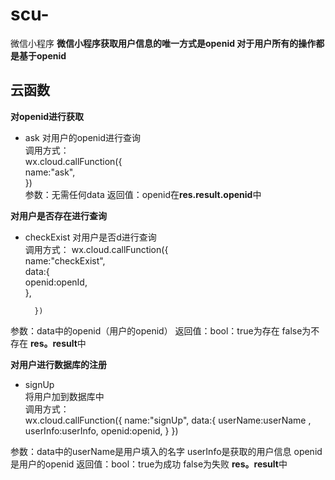 # scu-
微信小程序
**微信小程序获取用户信息的唯一方式是openid 对于用户所有的操作都是基于openid**

## 云函数
**对openid进行获取**
* ask
对用户的openid进行查询  
调用方式：  
 wx.cloud.callFunction({  
        name:"ask",  
      })  
参数：无需任何data
返回值：openid在**res.result.openid**中


**对用户是否存在进行查询**
* checkExist
对用户是否d进行查询  
调用方式：
wx.cloud.callFunction({  
          name:"checkExist",  
          data:{  
            openid:openId,  
          },  
            
        })

参数：data中的openid（用户的openid）
返回值：bool：true为存在 false为不存在 **res。result**中

**对用户进行数据库的注册**
* signUp  
将用户加到数据库中  
调用方式：  
wx.cloud.callFunction({
      name:"signUp",
      data:{
        userName:userName ,
       userInfo:userInfo,
        openid:openid,
      }
    })

  
参数：data中的userName是用户填入的名字 userInfo是获取的用户信息 openid是用户的openid
返回值：bool：true为成功 false为失败 **res。result**中

